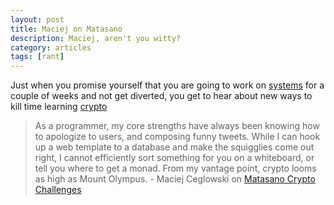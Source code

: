 ```yaml
---
layout: post
title: Maciej on Matasano
description: Maciej, aren't you witty?
category: articles
tags: [rant]
---
```

Just when you promise yourself that you are going to work on [systems](http://csapp.cs.cmu.edu/) for a couple of weeks and not get diverted, you get to hear about new ways to kill time learning [crypto](http://cryptopals.com/)

> As a programmer, my core strengths have always been knowing how to apologize to users, and composing funny tweets. While I can hook up a web template to a database and make the squigglies come out right, I cannot efficiently sort something for you on a whiteboard, or tell you where to get a monad. From my vantage point, crypto looms as high as Mount Olympus. - Maciej Ceglowski on [Matasano Crypto Challenges](https://blog.pinboard.in/2013/04/the_matasano_crypto_challenges/)
